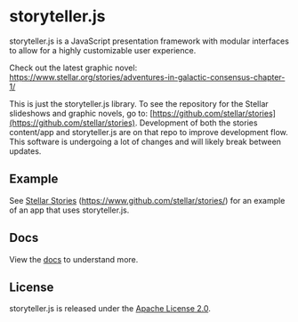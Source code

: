 storyteller.js
==============

storyteller.js is a JavaScript presentation framework with modular interfaces to allow for a highly customizable user experience.

Check out the latest graphic novel: https://www.stellar.org/stories/adventures-in-galactic-consensus-chapter-1/

This is just the storyteller.js library. To see the repository for the Stellar slideshows and graphic novels, go to: [https://github.com/stellar/stories](https://github.com/stellar/stories). Development of both the stories content/app and storyteller.js are on that repo to improve development flow. This software is undergoing a lot of changes and will likely break between updates.

## Example
See [Stellar Stories](https://www.github.com/stellar/stories/) (https://www.github.com/stellar/stories/) for an example of an app that uses storyteller.js.

## Docs
View the [docs](docs.md) to understand more.

## License
storyteller.js is released under the [Apache License 2.0](LICENSE.txt).
